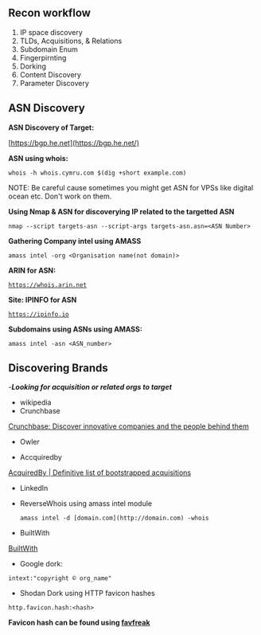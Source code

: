 ## Recon workflow

1. IP space discovery
2. TLDs, Acquisitions, & Relations
3. Subdomain Enum
4. Fingerpirnting
5. Dorking
6. Content Discovery
7. Parameter Discovery

## ASN Discovery

**ASN Discovery of Target:** 

[https://bgp.he.net](https://bgp.he.net/) 

**ASN using whois:** 

`whois -h whois.cymru.com $(dig +short example.com)` 

NOTE: Be careful cause sometimes you might get ASN for VPSs like digital ocean etc. Don't work on them.

**Using Nmap & ASN for discoverying IP related to the targetted ASN**

`nmap --script targets-asn --script-args targets-asn.asn=<ASN Number>`

**Gathering Company intel using AMASS**

`amass intel -org <Organisation name(not domain)>`

**ARIN for ASN:**

[`https://whois.arin.net`](https://whois.arin.net/) 

**Site: IPINFO for ASN**

[`https://ipinfo.io`](https://ipinfo.io/)

**Subdomains using ASNs using AMASS:**

`amass intel -asn <ASN_number>`

## Discovering Brands

-***Looking for acquisition or related orgs to target***

- wikipedia
- Crunchbase

[Crunchbase: Discover innovative companies and the people behind them](https://www.crunchbase.com)

- Owler

[](http://owler.com/)

- Accquiredby

[AcquiredBy | Definitive list of bootstrapped acquisitions](https://acquiredby.co/)

- LinkedIn
- ReverseWhois using amass intel module

    `amass intel -d [domain.com](http://domain.com) -whois`

- BuiltWith

[BuiltWith](https://builtwith.com/)

- Google dork:

`intext:"copyright ©️ org_name"`

- Shodan Dork using HTTP favicon hashes

`http.favicon.hash:<hash>`

**Favicon hash can be found using [favfreak](https://github.com/devanshbatham/FavFreak)**

